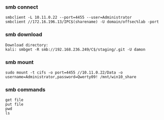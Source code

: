 ### smb connect
```
smbclient -L 10.11.0.22 --port=4455 --user=Administrator
smbclient //172.16.196.13/IPC$(sharename) -U domain/offsec%lab -port
```
### smb download
```
Download directory:
kali: smbget -R smb://192.168.236.249/C$/staging/.git -U damon
```
### smb mount
```
sudo mount -t cifs -o port=4455 //10.11.0.22/Data -o username=Administrator,password=Qwerty09! /mnt/win10_share
```
### smb commands
```
get file
put file
pwd
ls
```
